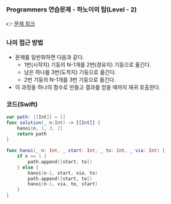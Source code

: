### Programmers 연습문제 - 하노이의 탑(Level - 2)

👉 [문제 링크](https://school.programmers.co.kr/learn/courses/30/lessons/12946)

### 나의 접근 방법
- 문제를 일반화하면 다음과 같다.
    - 1번(시작지) 기둥의 N-1개를 2번(경유지) 기둥으로 옮긴다.
    - 남은 하나를 3번(도착지) 기둥으로 옮긴다.
    - 2번 기둥의 N-1개를 3번 기둥으로 옮긴다.
- 이 과정을 하나의 함수로 만들고 결과를 얻을 때까지 재귀 호출한다. 


### 코드(Swift)
```swift
var path: [[Int]] = []
func solution(_ n:Int) -> [[Int]] {
    hanoi(n, 1, 3, 2)
    return path
}
    
func hanoi(_ n: Int, _ start: Int, _ to: Int, _ via: Int) {
    if n == 1 {
        path.append([start, to])
    } else {
        hanoi(n-1, start, via, to)
        path.append([start, to])
        hanoi(n-1, via, to, start)
    }
}
```
